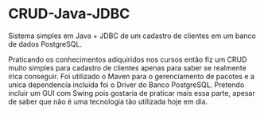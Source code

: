 # CRUD-Java-JDBC
Sistema simples em Java + JDBC de um cadastro de clientes em um banco de dados PostgreSQL.

Praticando os conhecimentos adiquiridos nos cursos então fiz um CRUD muito simples para cadastro de clientes apenas para saber se realmente irica conseguir. Foi utilizado o Maven para o gerenciamento de pacotes e a unica dependencia incluida foi o Driver do Banco PostgreSQL.
Pretendo incluir um GUI com Swing pois gostaria de praticar mais essa parte, apesar de saber que não é uma tecnologia tão utilizada hoje em dia.
